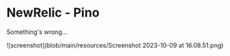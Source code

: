 # NewRelic - Pino

Something's wrong...

![screenshot](blob/main/resources/Screenshot 2023-10-09 at 16.08.51.png)